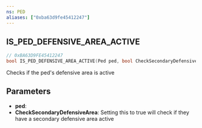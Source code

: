 ```yaml
---
ns: PED
aliases: ["0xba63d9fe45412247"]
---
```

## IS_PED_DEFENSIVE_AREA_ACTIVE

```c
// 0xBA63D9FE45412247
bool IS_PED_DEFENSIVE_AREA_ACTIVE(Ped ped, bool CheckSecondaryDefensiveArea);
```

Checks if the ped's defensive area is active


## Parameters
* **ped**: 
* **CheckSecondaryDefensiveArea**: Setting this to true will check if they have a secondary defensive area active
